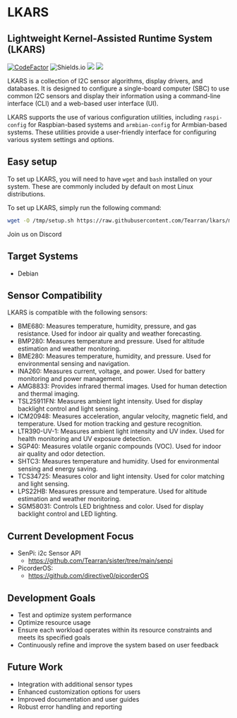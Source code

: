 # LKARS
## Lightweight Kernel-Assisted Runtime System (LKARS)
[![CodeFactor](https://www.codefactor.io/repository/github/tearran/lkars/badge)](https://www.codefactor.io/repository/github/tearran/lkars)
![Shields.io](https://img.shields.io/github/issues/Tearran/lkars)
![](https://img.shields.io/github/forks/Tearran/lkars)
![](https://img.shields.io/github/license/Tearran/lkars)

LKARS is a collection of I2C sensor algorithms, display drivers, and databases. It is designed to configure a single-board computer (SBC) to use common I2C sensors and display their information using a command-line interface (CLI) and a web-based user interface (UI).

LKARS supports the use of various configuration utilities, including `raspi-config` for Raspbian-based systems and `armbian-config` for Armbian-based systems. These utilities provide a user-friendly interface for configuring various system settings and options.


## Easy setup

To set up LKARS, you will need to have `wget` and `bash` installed on your system. These are commonly included by default on most Linux distributions.

To set up LKARS, simply run the following command:

```bash
wget -O /tmp/setup.sh https://raw.githubusercontent.com/Tearran/lkars/master/setup ; bash /tmp/setup.sh
```
Join us on Discord

## Target Systems
- Debian 

## Sensor Compatibility

LKARS is compatible with the following sensors:

- BME680: Measures temperature, humidity, pressure, and gas resistance. Used for indoor air quality and weather forecasting.
- BMP280: Measures temperature and pressure. Used for altitude estimation and weather monitoring.
- BME280: Measures temperature, humidity, and pressure. Used for environmental sensing and navigation.
- INA260: Measures current, voltage, and power. Used for battery monitoring and power management.
- AMG8833: Provides infrared thermal images. Used for human detection and thermal imaging.
- TSL25911FN: Measures ambient light intensity. Used for display backlight control and light sensing.
- ICM20948: Measures acceleration, angular velocity, magnetic field, and temperature. Used for motion tracking and gesture recognition.
- LTR390-UV-1: Measures ambient light intensity and UV index. Used for health monitoring and UV exposure detection.
- SGP40: Measures volatile organic compounds (VOC). Used for indoor air quality and odor detection.
- SHTC3: Measures temperature and humidity. Used for environmental sensing and energy saving.
- TCS34725: Measures color and light intensity. Used for color matching and light sensing.
- LPS22HB: Measures pressure and temperature. Used for altitude estimation and weather monitoring.
- SGM58031: Controls LED brightness and color. Used for display backlight control and LED lighting.


## Current Development Focus

- SenPi: i2c Sensor API
   - https://github.com/Tearran/sister/tree/main/senpi
- PicorderOS: 
   - https://github.com/directive0/picorderOS


## Development Goals
- Test and optimize system performance
- Optimize resource usage
- Ensure each workload operates within its resource constraints and meets its specified goals
- Continuously refine and improve the system based on user feedback

## Future Work
- Integration with additional sensor types
- Enhanced customization options for users
- Improved documentation and user guides
- Robust error handling and reporting



